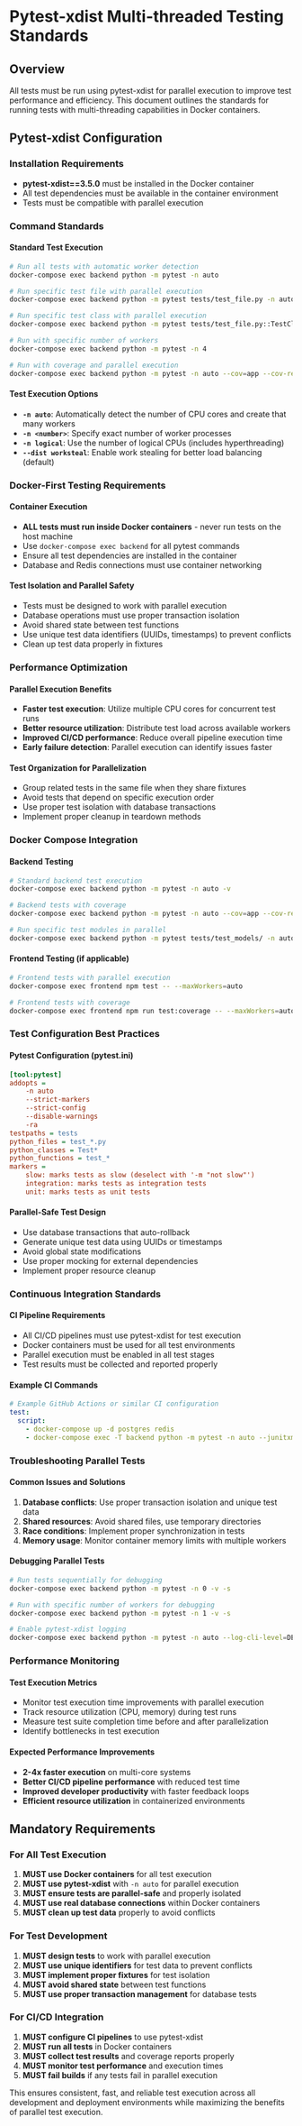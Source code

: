 # Pytest-xdist Multi-threaded Testing Standards

## Overview
All tests must be run using pytest-xdist for parallel execution to improve test performance and efficiency. This document outlines the standards for running tests with multi-threading capabilities in Docker containers.

## Pytest-xdist Configuration

### Installation Requirements
- **pytest-xdist==3.5.0** must be installed in the Docker container
- All test dependencies must be available in the container environment
- Tests must be compatible with parallel execution

### Command Standards

#### Standard Test Execution
```bash
# Run all tests with automatic worker detection
docker-compose exec backend python -m pytest -n auto

# Run specific test file with parallel execution
docker-compose exec backend python -m pytest tests/test_file.py -n auto

# Run specific test class with parallel execution
docker-compose exec backend python -m pytest tests/test_file.py::TestClass -n auto

# Run with specific number of workers
docker-compose exec backend python -m pytest -n 4

# Run with coverage and parallel execution
docker-compose exec backend python -m pytest -n auto --cov=app --cov-report=html
```

#### Test Execution Options
- **`-n auto`**: Automatically detect the number of CPU cores and create that many workers
- **`-n <number>`**: Specify exact number of worker processes
- **`-n logical`**: Use the number of logical CPUs (includes hyperthreading)
- **`--dist worksteal`**: Enable work stealing for better load balancing (default)

### Docker-First Testing Requirements

#### Container Execution
- **ALL tests must run inside Docker containers** - never run tests on the host machine
- Use `docker-compose exec backend` for all pytest commands
- Ensure all test dependencies are installed in the container
- Database and Redis connections must use container networking

#### Test Isolation and Parallel Safety
- Tests must be designed to work with parallel execution
- Database operations must use proper transaction isolation
- Avoid shared state between test functions
- Use unique test data identifiers (UUIDs, timestamps) to prevent conflicts
- Clean up test data properly in fixtures

### Performance Optimization

#### Parallel Execution Benefits
- **Faster test execution**: Utilize multiple CPU cores for concurrent test runs
- **Better resource utilization**: Distribute test load across available workers
- **Improved CI/CD performance**: Reduce overall pipeline execution time
- **Early failure detection**: Parallel execution can identify issues faster

#### Test Organization for Parallelization
- Group related tests in the same file when they share fixtures
- Avoid tests that depend on specific execution order
- Use proper test isolation with database transactions
- Implement proper cleanup in teardown methods

### Docker Compose Integration

#### Backend Testing
```bash
# Standard backend test execution
docker-compose exec backend python -m pytest -n auto -v

# Backend tests with coverage
docker-compose exec backend python -m pytest -n auto --cov=app --cov-report=term-missing

# Run specific test modules in parallel
docker-compose exec backend python -m pytest tests/test_models/ -n auto
```

#### Frontend Testing (if applicable)
```bash
# Frontend tests with parallel execution
docker-compose exec frontend npm test -- --maxWorkers=auto

# Frontend tests with coverage
docker-compose exec frontend npm run test:coverage -- --maxWorkers=auto
```

### Test Configuration Best Practices

#### Pytest Configuration (pytest.ini)
```ini
[tool:pytest]
addopts = 
    -n auto
    --strict-markers
    --strict-config
    --disable-warnings
    -ra
testpaths = tests
python_files = test_*.py
python_classes = Test*
python_functions = test_*
markers =
    slow: marks tests as slow (deselect with '-m "not slow"')
    integration: marks tests as integration tests
    unit: marks tests as unit tests
```

#### Parallel-Safe Test Design
- Use database transactions that auto-rollback
- Generate unique test data using UUIDs or timestamps
- Avoid global state modifications
- Use proper mocking for external dependencies
- Implement proper resource cleanup

### Continuous Integration Standards

#### CI Pipeline Requirements
- All CI/CD pipelines must use pytest-xdist for test execution
- Docker containers must be used for all test environments
- Parallel execution must be enabled in all test stages
- Test results must be collected and reported properly

#### Example CI Commands
```yaml
# Example GitHub Actions or similar CI configuration
test:
  script:
    - docker-compose up -d postgres redis
    - docker-compose exec -T backend python -m pytest -n auto --junitxml=test-results.xml --cov=app --cov-report=xml
```

### Troubleshooting Parallel Tests

#### Common Issues and Solutions
1. **Database conflicts**: Use proper transaction isolation and unique test data
2. **Shared resources**: Avoid shared files, use temporary directories
3. **Race conditions**: Implement proper synchronization in tests
4. **Memory usage**: Monitor container memory limits with multiple workers

#### Debugging Parallel Tests
```bash
# Run tests sequentially for debugging
docker-compose exec backend python -m pytest -n 0 -v -s

# Run with specific number of workers for debugging
docker-compose exec backend python -m pytest -n 1 -v -s

# Enable pytest-xdist logging
docker-compose exec backend python -m pytest -n auto --log-cli-level=DEBUG
```

### Performance Monitoring

#### Test Execution Metrics
- Monitor test execution time improvements with parallel execution
- Track resource utilization (CPU, memory) during test runs
- Measure test suite completion time before and after parallelization
- Identify bottlenecks in test execution

#### Expected Performance Improvements
- **2-4x faster execution** on multi-core systems
- **Better CI/CD pipeline performance** with reduced test time
- **Improved developer productivity** with faster feedback loops
- **Efficient resource utilization** in containerized environments

## Mandatory Requirements

### For All Test Execution
1. **MUST use Docker containers** for all test execution
2. **MUST use pytest-xdist** with `-n auto` for parallel execution
3. **MUST ensure tests are parallel-safe** and properly isolated
4. **MUST use real database connections** within Docker containers
5. **MUST clean up test data** properly to avoid conflicts

### For Test Development
1. **MUST design tests** to work with parallel execution
2. **MUST use unique identifiers** for test data to prevent conflicts
3. **MUST implement proper fixtures** for test isolation
4. **MUST avoid shared state** between test functions
5. **MUST use proper transaction management** for database tests

### For CI/CD Integration
1. **MUST configure CI pipelines** to use pytest-xdist
2. **MUST run all tests** in Docker containers
3. **MUST collect test results** and coverage reports properly
4. **MUST monitor test performance** and execution times
5. **MUST fail builds** if any tests fail in parallel execution

This ensures consistent, fast, and reliable test execution across all development and deployment environments while maximizing the benefits of parallel test execution.